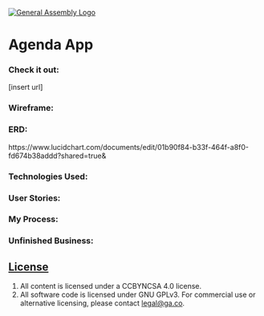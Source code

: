 [![General Assembly Logo](https://camo.githubusercontent.com/1a91b05b8f4d44b5bbfb83abac2b0996d8e26c92/687474703a2f2f692e696d6775722e636f6d2f6b6538555354712e706e67)](https://generalassemb.ly/education/web-development-immersive)

# Agenda App

<h3>Check it out:</h3> [insert url]

<h3>Wireframe:</h3>

<h3>ERD:</h3>
https://www.lucidchart.com/documents/edit/01b90f84-b33f-464f-a8f0-fd674b38addd?shared=true&

<h3>Technologies Used:</h3>

<h3>User Stories:</h3>

<h3>My Process:</h3>

<h3>Unfinished Business:</h3>





## [License](LICENSE)

1.  All content is licensed under a CC­BY­NC­SA 4.0 license.
1.  All software code is licensed under GNU GPLv3. For commercial use or
    alternative licensing, please contact legal@ga.co.
